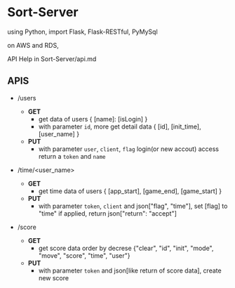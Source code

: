 # Sort-Server
using Python, import Flask, Flask-RESTful, PyMySql

on AWS and RDS,

API Help  in Sort-Server/api.md

## APIS
- /users
    + **GET**
        * get data of users { [name]: [isLogin] }
        * with parameter `id`, more get detail data { [id], [init_time], [user_name] }
    + **PUT**
        * with parameter `user`, `client`, `flag` login(or new accout) access return a `token` and `name`

- /time/<user_name>
    + **GET**
        * get time data of users { [app_start], [game_end], [game_start] }
    + **PUT**
        * with parameter `token`, `client` and json["flag", "time"], set [flag] to "time" if applied, return json["return": "accept"]
        
- /score
    + **GET**
        * get score data order by decrese {"clear", "id", "init", "mode", "move", "score", "time", "user"}
    + **PUT**
        * with parameter `token` and json[like return of score data], create new score